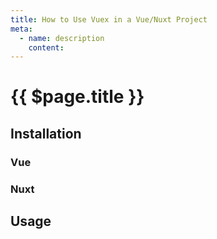 ```yaml
---
title: How to Use Vuex in a Vue/Nuxt Project
meta:
  - name: description
    content: 
---
```


# {{ $page.title }}

<start-tutorial demo="vuex"/>

## Installation

### Vue

### Nuxt

## Usage

